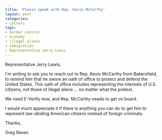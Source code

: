 ```yaml
---
title: 'Please speak with Rep. Kevin McCarthy'
layout: post
categories:
- Letters
tags:
- border control
- economy
- illegal aliens
- immigration
- Representative Jerry Lewis
---
```


Representative Jerry Lewis,

I'm writing to ask you to reach out to Rep. Kevin McCarthy from Bakersfield, to remind him that he swore an oath of office to protect and defend the United States. This oath of office includes representing the interests of U.S. citizens, not those of illegal aliens ... no matter what the pretext.  
  
We need E-Verify now, and Rep. McCarthy needs to get on board.

I would much appreciate it if there is anything you can do to get him to represent law-abiding American citizens instead of foreign criminals.

Thanks,

Greg Raven